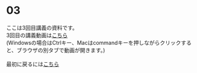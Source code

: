 # 03
ここは3回目講義の資料です。</br>
3回目の講義動画は[こちら](https://youtu.be/jJB3bbXoN8w)</br>
(Windowsの場合はCtrlキー、Macはcommandキーを押しながらクリックすると、ブラウザの別タブで動画が開きます。)</br>
</br>
最初に戻るには[こちら](https://github.com/kerokerodasu-collab/2025_grad_stat/blob/main/README.md#2025_grad_stat)
